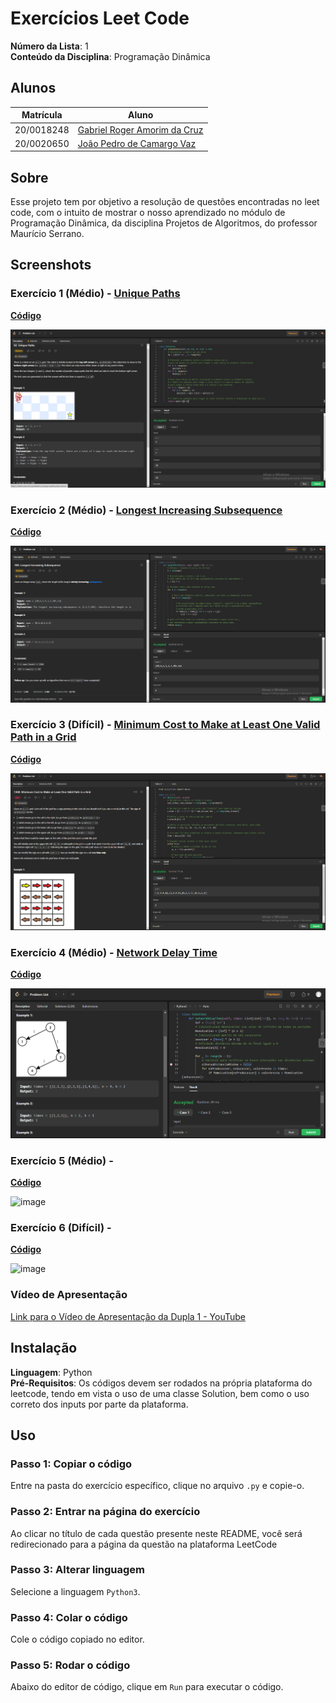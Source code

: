 
# Exercícios Leet Code

**Número da Lista**: 1<br>
**Conteúdo da Disciplina**: Programação Dinâmica<br>

## Alunos
|Matrícula | Aluno |
| -- | -- |
| 20/0018248  |  [Gabriel Roger Amorim da Cruz](https://github.com/GabrielRoger07) |
| 20/0020650  |  [João Pedro de Camargo Vaz](https://github.com/JoaoPedro0803) |

## Sobre 
Esse projeto tem por objetivo a resolução de questões encontradas no leet code, com o intuito de mostrar o nosso aprendizado no módulo de Programação Dinâmica, da disciplina Projetos de Algoritmos, do professor Maurício Serrano.

## Screenshots
### Exercício 1 (Médio) - [Unique Paths](https://leetcode.com/problems/unique-paths/description/)
[**Código**](https://github.com/projeto-de-algoritmos/PD_Exercicios_LeetCode/blob/master/UniquePaths/unique.py)<br>

![Resultado Exercicio 1](Assets/uniquePassando.PNG)

### Exercício 2 (Médio) - [Longest Increasing Subsequence](https://leetcode.com/problems/longest-increasing-subsequence/description/)
[**Código**](https://github.com/projeto-de-algoritmos/PD_Exercicios_LeetCode/blob/master/MaiorSubsequenciaCres/maiorSubseqCres.py)<br>

![Resultado Exercicio 2](Assets/MaiorSubPassando.PNG)

### Exercício 3 (Difícil) - [Minimum Cost to Make at Least One Valid Path in a Grid](https://leetcode.com/problems/minimum-cost-to-make-at-least-one-valid-path-in-a-grid/description/)
[**Código**](https://github.com/projeto-de-algoritmos/PD_Exercicios_LeetCode/blob/master/MinimumCost/MinCost.py)<br>

![Resultado Exercicio 3](Assets/MinCostPassando.PNG)

### Exercício 4 (Médio) - [Network Delay Time](https://leetcode.com/problems/network-delay-time/description/)
[**Código**](https://github.com/projeto-de-algoritmos/PD_Exercicios_LeetCode/blob/master/NetworkDelayTime/networkDelayTime.py)<br>

![Resultado Exercicio 4](Assets/NetworkDelayTime_Resultado.png)

### Exercício 5 (Médio) - []()
[**Código**]()<br>

![image]()

### Exercício 6 (Difícil) - []()
[**Código**]()<br>

![image]()


### Vídeo de Apresentação
[Link para o Vídeo de Apresentação da Dupla 1 - YouTube]()

## Instalação 
**Linguagem**: Python<br>
**Pré-Requisitos**: Os códigos devem ser rodados na própria plataforma do leetcode, tendo em vista o uso de uma classe Solution, bem como o uso correto dos inputs por parte da plataforma.

## Uso 
### Passo 1: Copiar o código
Entre na pasta do exercício específico, clique no arquivo `.py` e copie-o.

### Passo 2: Entrar na página do exercício
Ao clicar no título de cada questão presente neste README, você será redirecionado para a página da questão na plataforma LeetCode

### Passo 3: Alterar linguagem 
Selecione a linguagem `Python3`.

### Passo 4: Colar o código
Cole o código copiado no editor.

### Passo 5: Rodar o código
Abaixo do editor de código, clique em `Run` para executar o código.



